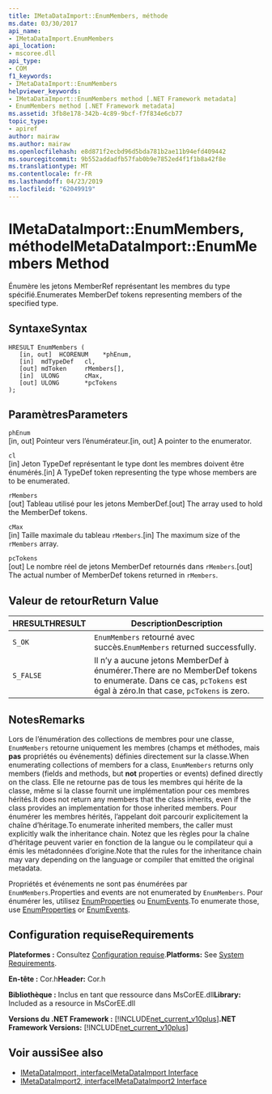 ```yaml
---
title: IMetaDataImport::EnumMembers, méthode
ms.date: 03/30/2017
api_name:
- IMetaDataImport.EnumMembers
api_location:
- mscoree.dll
api_type:
- COM
f1_keywords:
- IMetaDataImport::EnumMembers
helpviewer_keywords:
- IMetaDataImport::EnumMembers method [.NET Framework metadata]
- EnumMembers method [.NET Framework metadata]
ms.assetid: 3fb8e178-342b-4c89-9bcf-f7f834e6cb77
topic_type:
- apiref
author: mairaw
ms.author: mairaw
ms.openlocfilehash: e8d871f2ecbd96d5bda781b2ae11b94efd409442
ms.sourcegitcommit: 9b552addadfb57fab0b9e7852ed4f1f1b8a42f8e
ms.translationtype: MT
ms.contentlocale: fr-FR
ms.lasthandoff: 04/23/2019
ms.locfileid: "62049919"
---
```

# <a name="imetadataimportenummembers-method"></a><span data-ttu-id="8d984-102">IMetaDataImport::EnumMembers, méthode</span><span class="sxs-lookup"><span data-stu-id="8d984-102">IMetaDataImport::EnumMembers Method</span></span>
<span data-ttu-id="8d984-103">Énumère les jetons MemberRef représentant les membres du type spécifié.</span><span class="sxs-lookup"><span data-stu-id="8d984-103">Enumerates MemberDef tokens representing members of the specified type.</span></span>  
  
## <a name="syntax"></a><span data-ttu-id="8d984-104">Syntaxe</span><span class="sxs-lookup"><span data-stu-id="8d984-104">Syntax</span></span>  
  
```  
HRESULT EnumMembers (   
   [in, out]  HCORENUM    *phEnum,   
   [in]  mdTypeDef   cl,   
   [out] mdToken     rMembers[],   
   [in]  ULONG       cMax,   
   [out] ULONG       *pcTokens  
);  
```  
  
## <a name="parameters"></a><span data-ttu-id="8d984-105">Paramètres</span><span class="sxs-lookup"><span data-stu-id="8d984-105">Parameters</span></span>  
 `phEnum`  
 <span data-ttu-id="8d984-106">[in, out] Pointeur vers l’énumérateur.</span><span class="sxs-lookup"><span data-stu-id="8d984-106">[in, out] A pointer to the enumerator.</span></span>  
  
 `cl`  
 <span data-ttu-id="8d984-107">[in] Jeton TypeDef représentant le type dont les membres doivent être énumérés.</span><span class="sxs-lookup"><span data-stu-id="8d984-107">[in] A TypeDef token representing the type whose members are to be enumerated.</span></span>  
  
 `rMembers`  
 <span data-ttu-id="8d984-108">[out] Tableau utilisé pour les jetons MemberDef.</span><span class="sxs-lookup"><span data-stu-id="8d984-108">[out] The array used to hold the MemberDef tokens.</span></span>  
  
 `cMax`  
 <span data-ttu-id="8d984-109">[in] Taille maximale du tableau `rMembers`.</span><span class="sxs-lookup"><span data-stu-id="8d984-109">[in] The maximum size of the `rMembers` array.</span></span>  
  
 `pcTokens`  
 <span data-ttu-id="8d984-110">[out] Le nombre réel de jetons MemberDef retournés dans `rMembers`.</span><span class="sxs-lookup"><span data-stu-id="8d984-110">[out] The actual number of MemberDef tokens returned in `rMembers`.</span></span>  
  
## <a name="return-value"></a><span data-ttu-id="8d984-111">Valeur de retour</span><span class="sxs-lookup"><span data-stu-id="8d984-111">Return Value</span></span>  
  
|<span data-ttu-id="8d984-112">HRESULT</span><span class="sxs-lookup"><span data-stu-id="8d984-112">HRESULT</span></span>|<span data-ttu-id="8d984-113">Description</span><span class="sxs-lookup"><span data-stu-id="8d984-113">Description</span></span>|  
|-------------|-----------------|  
|`S_OK`|<span data-ttu-id="8d984-114">`EnumMembers` retourné avec succès.</span><span class="sxs-lookup"><span data-stu-id="8d984-114">`EnumMembers` returned successfully.</span></span>|  
|`S_FALSE`|<span data-ttu-id="8d984-115">Il n’y a aucune jetons MemberDef à énumérer.</span><span class="sxs-lookup"><span data-stu-id="8d984-115">There are no MemberDef tokens to enumerate.</span></span> <span data-ttu-id="8d984-116">Dans ce cas, `pcTokens` est égal à zéro.</span><span class="sxs-lookup"><span data-stu-id="8d984-116">In that case, `pcTokens` is zero.</span></span>|  
  
## <a name="remarks"></a><span data-ttu-id="8d984-117">Notes</span><span class="sxs-lookup"><span data-stu-id="8d984-117">Remarks</span></span>  
 <span data-ttu-id="8d984-118">Lors de l’énumération des collections de membres pour une classe, `EnumMembers` retourne uniquement les membres (champs et méthodes, mais **pas** propriétés ou événements) définies directement sur la classe.</span><span class="sxs-lookup"><span data-stu-id="8d984-118">When enumerating collections of members for a class, `EnumMembers` returns only members (fields and methods, but **not** properties or events) defined directly on the class.</span></span> <span data-ttu-id="8d984-119">Elle ne retourne pas de tous les membres qui hérite de la classe, même si la classe fournit une implémentation pour ces membres hérités.</span><span class="sxs-lookup"><span data-stu-id="8d984-119">It does not return any members that the class inherits, even if the class provides an implementation for those inherited members.</span></span> <span data-ttu-id="8d984-120">Pour énumérer les membres hérités, l’appelant doit parcourir explicitement la chaîne d’héritage.</span><span class="sxs-lookup"><span data-stu-id="8d984-120">To enumerate inherited members, the caller must explicitly walk the inheritance chain.</span></span> <span data-ttu-id="8d984-121">Notez que les règles pour la chaîne d’héritage peuvent varier en fonction de la langue ou le compilateur qui a émis les métadonnées d’origine.</span><span class="sxs-lookup"><span data-stu-id="8d984-121">Note that the rules for the inheritance chain may vary depending on the language or compiler that emitted the original metadata.</span></span>
 
 <span data-ttu-id="8d984-122">Propriétés et événements ne sont pas énumérées par `EnumMembers`.</span><span class="sxs-lookup"><span data-stu-id="8d984-122">Properties and events are not enumerated by `EnumMembers`.</span></span> <span data-ttu-id="8d984-123">Pour énumérer les, utilisez [EnumProperties](imetadataimport-enumproperties-method.md) ou [EnumEvents](imetadataimport-enumevents-method.md).</span><span class="sxs-lookup"><span data-stu-id="8d984-123">To enumerate those, use [EnumProperties](imetadataimport-enumproperties-method.md) or [EnumEvents](imetadataimport-enumevents-method.md).</span></span>
  
## <a name="requirements"></a><span data-ttu-id="8d984-124">Configuration requise</span><span class="sxs-lookup"><span data-stu-id="8d984-124">Requirements</span></span>  
 <span data-ttu-id="8d984-125">**Plateformes :** Consultez [Configuration requise](../../../../docs/framework/get-started/system-requirements.md).</span><span class="sxs-lookup"><span data-stu-id="8d984-125">**Platforms:** See [System Requirements](../../../../docs/framework/get-started/system-requirements.md).</span></span>  
  
 <span data-ttu-id="8d984-126">**En-tête :** Cor.h</span><span class="sxs-lookup"><span data-stu-id="8d984-126">**Header:** Cor.h</span></span>  
  
 <span data-ttu-id="8d984-127">**Bibliothèque :** Inclus en tant que ressource dans MsCorEE.dll</span><span class="sxs-lookup"><span data-stu-id="8d984-127">**Library:** Included as a resource in MsCorEE.dll</span></span>  
  
 <span data-ttu-id="8d984-128">**Versions du .NET Framework :** [!INCLUDE[net_current_v10plus](../../../../includes/net-current-v10plus-md.md)]</span><span class="sxs-lookup"><span data-stu-id="8d984-128">**.NET Framework Versions:** [!INCLUDE[net_current_v10plus](../../../../includes/net-current-v10plus-md.md)]</span></span>  
  
## <a name="see-also"></a><span data-ttu-id="8d984-129">Voir aussi</span><span class="sxs-lookup"><span data-stu-id="8d984-129">See also</span></span>

- [<span data-ttu-id="8d984-130">IMetaDataImport, interface</span><span class="sxs-lookup"><span data-stu-id="8d984-130">IMetaDataImport Interface</span></span>](../../../../docs/framework/unmanaged-api/metadata/imetadataimport-interface.md)
- [<span data-ttu-id="8d984-131">IMetaDataImport2, interface</span><span class="sxs-lookup"><span data-stu-id="8d984-131">IMetaDataImport2 Interface</span></span>](../../../../docs/framework/unmanaged-api/metadata/imetadataimport2-interface.md)
